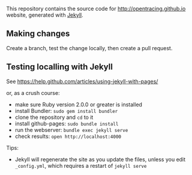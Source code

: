 This repository contains the source code for http://opentracing.github.io website, generated with [Jekyll](http://jekyllrb.com/).

## Making changes

Create a branch, test the change locally, then create a pull request.

## Testing localling with Jekyll

See https://help.github.com/articles/using-jekyll-with-pages/

or, as a crush course:

* make sure Ruby version 2.0.0 or greater is installed
* install Bundler: `sudo gem install bundler`
* clone the repository and `cd` to it
* install github-pages: `sudo bundle install`
* run the webserver: `bundle exec jekyll serve` 
* check results: `open http://localhost:4000`

Tips:
* Jekyll will regenerate the site as you update the files, unless you edit `_config.yml`, which requires a restart of `jekyll serve`
